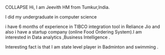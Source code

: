 COLLAPSE
Hi, I am Jeevith HM from Tumkur,India.

I did my undergraduate  in computer science 

i have 6 months of experience in TIBCO integration tool in Reliance Jio and also i have a startup company (online Food Ordering System).I am interested in Data analytics ,Business Intelligence .

Interesting fact is that  I am state level player in Badminton  and swimming .
